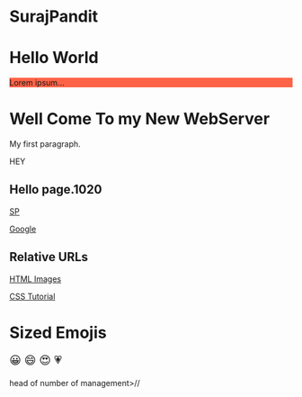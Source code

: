 # SurajPandit
<h1 style="background-color:DBlue;">Hello World</h1>
<p style="background-color:Tomato;">Lorem ipsum...</p>
<!DOCTYPE html>
<html> 
<head>
<title>HEllo Suraj</title>
</head>
<body>

<h1>Well Come To my New WebServer</h1>
<p>My first paragraph.</p>

</body>HEY
</html><link rel="stylesheet" type="text/css" href="https">
<h2>Hello page.1020</h2>
<p><a href="https://www.Suraj pandit/">SP</a></p>
<p><a href="https://www.Surajpandit.com/">Google</a></p>

<h2>Relative URLs</h2>
<p><a href="">HTML Images</a></p>
<p><a href="/css/default.asp">CSS Tutorial</a></p>
<!DOCTYPE html>
<html>
<head>
<meta charset="UTF-8">
</head>
<body>

<h1>Sized Emojis</h1>

<p style="font-size:20px">
&#128512; &#128516; &#128525; &#128151;
</p>

</body> <head></head>head of number of management>//


</html>

